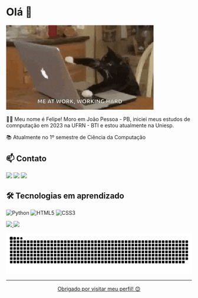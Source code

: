 <h1 align="left">Olá 👋</h1>

<img src="gato.gif" alt="gato tec tec tec" width="400">

<p align="left">
  👨‍💻 Meu nome é Felipe! Moro em João Pessoa - PB, iniciei meus estudos de comnputação em 2023 na UFRN - BTI e estou atualmente na Uniesp.<br>
  
  📚 Atualmente no 1º semestre de Ciência da Computação<br>
</p>

<h2>📫 Contato</h2>

<div>
<a href="https://instagram.com/feliperhydan" target="_blank"><img loading="lazy" src="https://img.shields.io/badge/-Instagram-%23E4405F?style=for-the-badge&logo=instagram&logoColor=white" target="_blank"></a>
<a href = "mailto:frhydan@gmail.com"><img loading="lazy" src="https://img.shields.io/badge/Gmail-D14836?style=for-the-badge&logo=gmail&logoColor=white" target="_blank"></a>
<a href="https://www.linkedin.com/in/felipe-rhydan-96b513318/" target="_blank"><img loading="lazy" src="https://img.shields.io/badge/-LinkedIn-%230077B5?style=for-the-badge&logo=linkedin&logoColor=white" target="_blank"></a>   
</div>

<h2>🛠️ Tecnologias em aprendizado</h2>

<p>
  <img src="https://img.shields.io/badge/Python-blue?logo=python&logoColor=white" alt="Python">
  <img src="https://img.shields.io/badge/HTML5-orange?logo=html5&logoColor=white" alt="HTML5">
  <img src="https://img.shields.io/badge/CSS3-blue?logo=css3&logoColor=white" alt="CSS3">
</p>

<div>
<a href="https://github.com/feliperhydan">
<img loading="lazy" height="140em" src="https://github-readme-stats.vercel.app/api/top-langs/?username=feliperhydan&layout=compact&langs_count=7&theme=github_dark"/>
<img loading="lazy" height="140em" src="https://github-readme-stats.vercel.app/api?username=feliperhydan&show_icons=true&theme=github_dark&include_all_commits=true&count_private=true"/>
</div>

![snake gif](https://github.com/feliperhydan/feliperhydan/blob/output/github-snake.svg)

---

<p align="center">Obrigado por visitar meu perfil! 😊</p>
